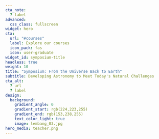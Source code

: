 ```yaml
---
cta_note:
  ? label
advanced:
  css_class: fullscreen
widget: hero
cta:
  url: "#courses"
  label: Explore our courses
  icon_pack: fas
  icon: user-graduate
widget_id: symposium-title
headless: true
weight: 10
title: "Symposium: From the Universe Back to Earth"
subtitle: Developing Astronomy to Meet Today's Natural Challenges
cta_alt:
  ? url
  ? label
design:
  background:
    gradient_angle: 0
    gradient_start: rgb(224,223,255)
    gradient_end: rgb(153,238,255)
    text_color_light: true
    image: lembang_03.jpg
hero_media: teacher.png
---
```


